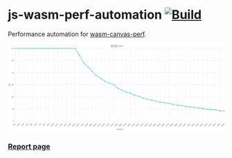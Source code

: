 # js-wasm-perf-automation [![Build](https://github.com/stesel/js-wasm-perf-automation/actions/workflows/build.yml/badge.svg)](https://github.com/stesel/js-wasm-perf-automation/actions/workflows/build.yml)
Performance automation for [wasm-canvas-perf](https://github.com/stesel/wasm-canvas-perf).

![Chart demo](https://raw.githubusercontent.com/stesel/js-wasm-perf-automation/master/fps-wasm-demo.svg)

### [Report page](https://stesel.github.io/js-wasm-perf-automation)
